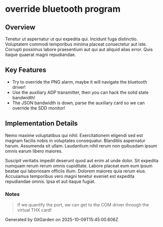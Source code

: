 # override bluetooth program

## Overview
Tenetur ut aspernatur ut qui expedita qui. Incidunt fuga distinctio. Voluptatem commodi temporibus minima placeat consectetur aut iste. Corrupti possimus labore praesentium aut qui aut aliquid alias error. Quis itaque quaerat magni repudiandae.

## Key Features
- Try to override the PNG alarm, maybe it will navigate the bluetooth driver!
- Use the auxiliary ADP transmitter, then you can hack the solid state bandwidth!
- The JSON bandwidth is down, parse the auxiliary card so we can override the SDD monitor!

## Implementation Details
Nemo maxime voluptatibus qui nihil. Exercitationem eligendi sed est magnam facilis nobis in voluptates consequatur. Blanditiis aspernatur harum. Assumenda sit ullam. Laudantium nihil rerum non quibusdam ipsum omnis earum libero maiores.
 Suscipit veritatis impedit deserunt quod aut enim at unde dolor. Sit expedita numquam rerum rerum omnis cupiditate. Labore placeat eum eum ipsum beatae qui laboriosam officiis illum. Dolorem maiores quia rerum eius. Accusamus temporibus vero magni tenetur eveniet est expedita repudiandae omnis. Ipsa et aut itaque fugiat.

### Notes
> If we quantify the port, we can get to the COM driver through the virtual THX card!

Generated by GitGarden on 2025-10-09T15:45:00.606Z